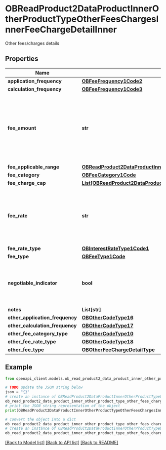 # OBReadProduct2DataProductInnerOtherProductTypeOtherFeesChargesInnerFeeChargeDetailInner

Other fees/charges details

## Properties

Name | Type | Description | Notes
------------ | ------------- | ------------- | -------------
**application_frequency** | [**OBFeeFrequency1Code2**](OBFeeFrequency1Code2.md) |  | 
**calculation_frequency** | [**OBFeeFrequency1Code3**](OBFeeFrequency1Code3.md) |  | [optional] 
**fee_amount** | **str** | Fee Amount charged for a fee/charge (where it is charged in terms of an amount rather than a rate) | [optional] 
**fee_applicable_range** | [**OBReadProduct2DataProductInnerOtherProductTypeOtherFeesChargesInnerFeeChargeDetailInnerFeeApplicableRange**](OBReadProduct2DataProductInnerOtherProductTypeOtherFeesChargesInnerFeeChargeDetailInnerFeeApplicableRange.md) |  | [optional] 
**fee_category** | [**OBFeeCategory1Code**](OBFeeCategory1Code.md) |  | 
**fee_charge_cap** | [**List[OBReadProduct2DataProductInnerOtherProductTypeOtherFeesChargesInnerFeeChargeCapInner]**](OBReadProduct2DataProductInnerOtherProductTypeOtherFeesChargesInnerFeeChargeCapInner.md) |  | [optional] 
**fee_rate** | **str** | Rate charged for Fee/Charge (where it is charged in terms of a rate rather than an amount) | [optional] 
**fee_rate_type** | [**OBInterestRateType1Code1**](OBInterestRateType1Code1.md) |  | [optional] 
**fee_type** | [**OBFeeType1Code**](OBFeeType1Code.md) |  | 
**negotiable_indicator** | **bool** | Fee/charge which is usually negotiable rather than a fixed amount | [optional] 
**notes** | **List[str]** |  | [optional] 
**other_application_frequency** | [**OBOtherCodeType16**](OBOtherCodeType16.md) |  | [optional] 
**other_calculation_frequency** | [**OBOtherCodeType17**](OBOtherCodeType17.md) |  | [optional] 
**other_fee_category_type** | [**OBOtherCodeType10**](OBOtherCodeType10.md) |  | [optional] 
**other_fee_rate_type** | [**OBOtherCodeType18**](OBOtherCodeType18.md) |  | [optional] 
**other_fee_type** | [**OBOtherFeeChargeDetailType**](OBOtherFeeChargeDetailType.md) |  | [optional] 

## Example

```python
from openapi_client.models.ob_read_product2_data_product_inner_other_product_type_other_fees_charges_inner_fee_charge_detail_inner import OBReadProduct2DataProductInnerOtherProductTypeOtherFeesChargesInnerFeeChargeDetailInner

# TODO update the JSON string below
json = "{}"
# create an instance of OBReadProduct2DataProductInnerOtherProductTypeOtherFeesChargesInnerFeeChargeDetailInner from a JSON string
ob_read_product2_data_product_inner_other_product_type_other_fees_charges_inner_fee_charge_detail_inner_instance = OBReadProduct2DataProductInnerOtherProductTypeOtherFeesChargesInnerFeeChargeDetailInner.from_json(json)
# print the JSON string representation of the object
print(OBReadProduct2DataProductInnerOtherProductTypeOtherFeesChargesInnerFeeChargeDetailInner.to_json())

# convert the object into a dict
ob_read_product2_data_product_inner_other_product_type_other_fees_charges_inner_fee_charge_detail_inner_dict = ob_read_product2_data_product_inner_other_product_type_other_fees_charges_inner_fee_charge_detail_inner_instance.to_dict()
# create an instance of OBReadProduct2DataProductInnerOtherProductTypeOtherFeesChargesInnerFeeChargeDetailInner from a dict
ob_read_product2_data_product_inner_other_product_type_other_fees_charges_inner_fee_charge_detail_inner_from_dict = OBReadProduct2DataProductInnerOtherProductTypeOtherFeesChargesInnerFeeChargeDetailInner.from_dict(ob_read_product2_data_product_inner_other_product_type_other_fees_charges_inner_fee_charge_detail_inner_dict)
```
[[Back to Model list]](../README.md#documentation-for-models) [[Back to API list]](../README.md#documentation-for-api-endpoints) [[Back to README]](../README.md)


